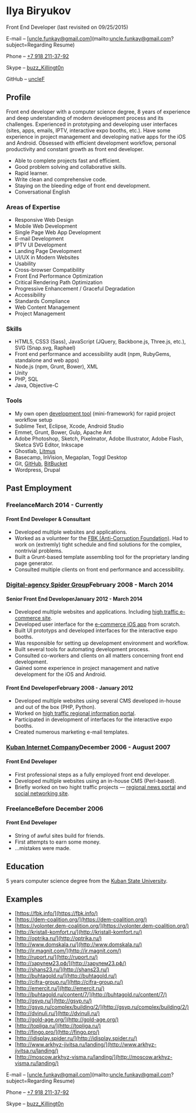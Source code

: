 # Ilya Biryukov

Front End Developer (last revisited on 09/25/2015)

E-mail – [uncle.funkay@gmail.com](mailto:uncle.funkay@gmail.com?subject=Regarding Resume)

Phone – [+7 918 211-37-92](tel:+79182113792)

Skype – [buzz_Killingt0n](skype:buzz_Killingt0n?chat)

GitHub – [uncleF](https://github.com/uncleF)

## Profile

Front end developer with a computer science degree, 8 years of experience and deep understanding of modern development process and its challenges. Experienced in prototyping and developing user interfaces (sites, apps, emails, IPTV, interactive expo booths, etc.). Have some experience in project management and developing native apps for the iOS and Android. Obsessed with efficient development workflow, personal productivity and constant growth as front end developer.

*   Able to complete projects fast and efficient.
*   Good problem solving and collaborative skills.
*   Rapid learner.
*   Write clean and comprehensive code.
*   Staying on the bleeding edge of front end development.
*   Conversational English

### Areas of Expertise

*   Responsive Web Design
*   Mobile Web Development
*   Single Page Web App Development
*   E-mail Development
*   IPTV UI Development
*   Landing Page Development
*   UI/UX in Modern Websites
*   Usability
*   Cross-browser Compatibility
*   Front End Performance Optimization
*   Critical Rendering Path Optimization
*   Progressive Enhancement / Graceful Degradation
*   Accessibility
*   Standards Compliance
*   Web Content Management
*   Project Management

### Skills

*   HTML5, CSS3 (Sass), JavaScript (JQuery, Backbone.js, Three.js, etc.), SVG (Snap.svg, Raphael)
*   Front end performance and accessibility audit (npm, RubyGems, standalone and web apps)
*   Node.js (npm, Grunt, Bower), XML
*   Unity
*   PHP, SQL
*   Java, Objective-C

### Tools

*   My own open [development tool](https://github.com/uncleF/TemplateX) (mini-framework) for rapid project workflow setup
*   Sublime Text, Eclipse, Xcode, Android Studio
*   Emmet, Grunt, Bower, Gulp, Apache Ant
*   Adobe Photoshop, Sketch, Pixelmator, Adobe Illustrator, Adobe Flash, Sketca SVG Editor, Inkscape
*   Ghostlab, [Litmus](https://litmus.com)
*   Basecamp, InVision, Megaplan, Toggl Desktop
*   Git, [GitHub](https://github.com/), [BitBucket](https://bitbucket.org/)
*   Wordpress, Drupal

## Past Employment

### FreelanceMarch 2014 - Currently

#### Front End Developer & Consultant

*   Developed multiple websites and applications.
*   Worked as a volunteer for the [FBK (Anti-Corruption Foundation)](http://fbk.info/). Had to work on (extremly) tight schedule and find solutions for the complex, nontrivial problems.
*   Built a Grunt-based template assembling tool for the proprietary landing page generator.
*   Consulted multiple clients on front end performance and accessibility.

### [Digital-agency Spider Group](http://spider.ru/en/)February 2008 - March 2014

#### Senior Front End DeveloperJanuary 2012 - March 2014

*   Developed multiple websites and applications. Including [high traffic e-commerce site](http://topliga.ru/).
*   Developed user interface for the [e-commerce iOS app](https://itunes.apple.com/us/app/fingo.-furniture.-try-before/id567070760?mt=8) from scratch.
*   Built UI prototyps and developed interfaces for the interactive expo booths.
*   Was responsible for setting up development environment and workflow.
*   Built several tools for automating development process.
*   Consulted co-workers and clients on all matters concerning front end development.
*   Gained some experience in project management and native development for the iOS and Android.

#### Front End DeveloperFebruary 2008 - January 2012

*   Developed multiple websites using several CMS developed in-house and out of the box (PHP, Python).
*   Worked on [high traffic regional information portal](http://www.kuban.ru/).
*   Participated in development of interfaces for the interactive expo booths.
*   Created numerous marketing e-mail templates.

### [Kuban Internet Company](http://kubic.ru/)December 2006 - August 2007

#### Front End Developer

*   First professional steps as a fully employed front end developer.
*   Developed multiple websites using an in-house CMS (Perl-based).
*   Briefly worked on two hight traffic projects — [regional news portal](http://www.yuga.ru/) and [social networking site](http://www.diary.ru/).

### FreelanceBefore December 2006

#### Front End Developer

*   String of awful sites build for friends.
*   First attempts to earn some money.
*   ...mistakes were made.

## Education

5 years computer science degree from the [Kuban State University](http://www.kubsu.ru/en/).

## Examples

*   [https://fbk.info/](https://fbk.info/)
*   [https://dem-coalition.org/](https://dem-coalition.org/)
*   [https://volonter.dem-coalition.org/](https://volonter.dem-coalition.org/)
*   [http://kristall-komfort.ru/](http://kristall-komfort.ru/)
*   [http://optrika.ru/](http://optrika.ru/)
*   [http://www.domskala.ru/](http://www.domskala.ru/)
*   [http://ir.magnit.com/](http://ir.magnit.com/)
*   [http://ruport.ru/](http://ruport.ru/)
*   [http://зарулем23.рф/](http://зарулем23.рф/)
*   [http://shans23.ru/](http://shans23.ru/)
*   [http://buhtagold.ru/](http://buhtagold.ru/)
*   [http://cifra-group.ru/](http://cifra-group.ru/)
*   [http://emercit.ru/](http://emercit.ru/)
*   [http://buhtagold.ru/content/7/](http://buhtagold.ru/content/7/)
*   [http://gsyp.ru/](http://gsyp.ru/)
*   [http://gsyp.ru/complex/building/2/](http://gsyp.ru/complex/building/2/)
*   [http://dvinuli.ru/](http://dvinuli.ru/)
*   [http://gold-age.org/](http://gold-age.org/)
*   [http://topliga.ru/](http://topliga.ru/)
*   [http://fingo.pro/](http://fingo.pro/)
*   [http://idisplay.spider.ru/](http://idisplay.spider.ru/)
*   [http://www.arkhyz-jivitsa.ru/landing/](http://www.arkhyz-jivitsa.ru/landing/)
*   [http://moscow.arkhyz-visma.ru/landing/](http://moscow.arkhyz-visma.ru/landing/)

E-mail – [uncle.funkay@gmail.com](mailto:uncle.funkay@gmail.com?subject=Regarding Resume)

Phone – [+7 918 211-37-92](tel:+79182113792)

Skype – [buzz_Killingt0n](skype:buzz_Killingt0n?chat)